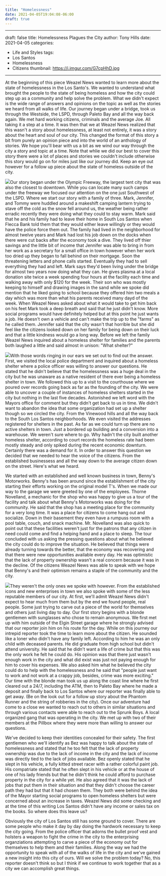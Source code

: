 ```yaml
---
title: "Homelessness"
date: 2021-04-05T19:04:08-06:00
draft: true
---
```


---
draft: false
title: Homelessness Plagues the City
author: Tony Hills
date: 2021-04-05
categories:
  - Life and Styles
tags:
  - Los Santos
  - Homelessness
  - Citizens
thumbnail: https://i.imgur.com/G7cpHhD.jpg
---

At the beginning of this piece Weazel News wanted to learn more about the state of homelessness in the Los Santo's. We wanted to understand what brought the people to the state of being homeless and how the city could step up as a community and help solve the problem. What we didn't expect is the wide range of answers and opinions on the topic as well as the stories we heard from all walks of life. Our journey began under a bridge, took us through the Westside, the LSPD, through Paleto Bay and all the way back again. We met hard working citizens, criminals and the average Joe. All taking it a step at a time. It was then that we at Weazel News realized that this wasn't a story about homelessness, at least not entirely, it was a story about the heart and soul of our city. This changed the format of this story a bit from purely an opinion piece and into the world of an anthology of stories. We hope you'll bear with us a bit as we wind our way through the city a story and topic at a time. Note that whlie we did our best to cover this story there were a lot of places and stories we couldn't include otherwise this story would go on for miles just like our journey did. Keep an eye out however for a follow up piece about the state of homeless outside of the city.

<img src="https://i.imgur.com/G7cpHhD.jpg" class="photo photo-left"/>Our story began under the Olympic Freeway, the largest tent city that was also the closest to downtown. While you can locate many such camps under the freeway we focused our attention on the one just Southwest of the LSPD. Where we start our story with a family of three. Mark, Jennifer, and Tommy were huddled around a makeshift camping lantern trying to stave off the cold as the snow fell around us, the weather being rather erradic recently they were doing what they could to stay warm. Mark said that he and his family had to leave their home in South Los Santos when Flecca Bank told them that they would either leave willingly or they would have the police force them out. The family had lived in the neighborhood for almost twelve years and Mark had lost his job down on the docks when there were cut backs after the economy took a dive. They lived off thier savings and the little bit of income that Jennifer was able to bring in from her work as a secretary for a small office in town however when her work too dried up they began to fall behind on their mortgage. Soon the threatening letters and phone calls started. Eventually they had to sell everything they had and left. Mark says they'd been living under the bridge for almost two years now doing what they can. He gives plasma at a local donation site twice a week spending four hours at the facility each time and walking away with only $120 for the week. Their son who was mostly keeping to himself and drawing images in the sand while we spoke did mention that he liked going to school because they offered him two meals a day which was more than what his parents received many dayd of the week. When Weazel News asked about what it would take to get him back on his feet Mark took a deep breath and said that he just didn't know. More social programs would have definitely helped but at this point he just wants a job. He doesn't own a vehicle and can't make the trip up to the "farms" as he called them. Jennifer said that the city wasn't that horrible but she did feel like the citizens looked down on her family for being down on their luck and that a little kindness would go a long way. Before we left the family Weazel News inquired about a homeless shelter for families and the parents both laughed a little and said almost in unison: "What shelter?"

<img src="https://imgur.com/CKbsY6M" class="photo photo-right"/>With those words ringing in our ears we set out to find out the answer. First, we visited the local police department and inquired about a homeless shelter where a police officer was willing to answer our questions. He stated that he didn't believe that the homelessness was a huge deal in the city but he was unaware as a native resident of there ever being a homeless shelter in town. We followed this up to a visit to the courthouse where we poured over records going back as far as the founding of the city. We were able to uncover a couple of instances of homeless shelters started in the city but nothing in the last five decades. Astonished we left word with the Mayors office for comment but they didn't get back to us in time. We didn't want to abandon the idea that some organization had set up a shelter though so we circled the city. From the Vinewood hills and all the way back to the South Los Santos neighborhoods. We even visited the addresses registered for shelters in the past. As far as we could turn up there are no active shelters in town. Just a bordered up building and a conversion into a warehouse. We weren't sure where to go. Why hadn't the city built another homeless shelter, according to court records the homeless rate had been mostly steady and only spiked during the recent economic downturn. Certainly there was a demand for it. In order to answer this question we decided that we needed to hear the voice of the citizens. From the established businessess and all the way down to the average citizen down on the street. Here's what we heard.

We started with an established and well known business in town, Benny's Motorworks. Benny's has been around since the establishment of the city starting their efforts working on the original model T's. When we made our way to the garage we were greeted by one of the employees. Thorne Novelland, a mechanic for the shop who was happy to give us a tour of the facility and talk about what Benny's Motorworks was doing for the community. He said that the shop has a meeting place for the community for a very long time. It was a place for citizens to come hang out and socialize. Down in their basement they even have a rumpuss room with a pool table, couch, and snack machine. Mr. Novelland was also quick to point out that these facilities weren't just for the patrons that any citizen in need could come and find a helping hand and a place to sleep. The tour concluded with us asking the pressing questions about what he believed the city could do to improve the situation. He believed that things were already turning towards the better, that the economy was recovering and that there were new opportunities available every day. He was optimistic that the lack of property ownership wasn't a real concern because it was in the decline. Of the citizens Weazel News was able to speak with we hope that Benny's and their optimism remains a staple of the community and the city.

<img src="https://imgur.com/AwAfWiW" class="photo photo-left"/>They weren't the only ones we spoke with however. From the established icons and new enterprises in town we also spoke with some of the less reputable members of our city. At first, we'll admit Weazel News didn't expect to hear much from them but by the end we found people, real people. Some just trying to carve out a piece of the world for themselves and others just living day to day. Our first story begins with a blonde gentlemen with sunglasses who chose to remain anonymous. We first met up with him outside of the Elgin Street garage where he strongly advised that our reporter join him on his route for the day. While on this journey our intrepid reporter took the time to learn more about the citizen. He sounded like a loner who didn't have any family left. According to him he was an only child with deceased parents. He did graduate from high school but didn't attend university. He said that he didn't want a life of crime but that this was the only work he felt he could do. His opinion was that there just wasn't enough work in the city and what did exist was just not paying enough for him to cover his expenses. We also asked him what he believed the city could do to help with the homelessness and he said that "people just want to work and not work at a crappy job, besides, crime was more exciting." Our time with the blonde man took us up along the coast line where he first cleared out a 24/7, including the ATM, then to Paleto Bay where he made a deposit and finally back to Los Santos where our reporter was finally able to get away. (Be on the look out for a follow up story about the Phantom Runner and the string of robberies in the city). Once our adventure had come to a close we wanted to reach out to others in similar situations and through various contacts were able to reach out to the Sprunk Boys. A local organized gang that was operating in the city. We met up with two of their members at the Pillbox where they were more than willing to answer our questions.

We've decided to keep their identities concealed for their safety. The first gentlemen who we'll identify as Bez was happy to talk about the state of homelessness and stated that he too felt that the lack of property ownership was due to the lack of income in the city and the lack of income was directly tied to the lack of jobs available. Bez openly stated that he slept in his vehicle, a fully kitted street racer with a rather colorful paint job. His compatriate stated that he often slept in his vehicle or at the house of one of his lady friends but that he didn't think he could afford to purchase property in the city for a while yet. He also agreed that it was the lack of jobs that put them in their situation and that they didn't choose the career path they had but that it had chosen them. They both were behind the idea of the Mayor starting social programs to open homeless shelters but were concerned about an increase in taxes. Weazel News did some checking and at the time of this writing Los Santos didn't have any income or sales tax on the books. So where does this leave us?

Obviously the city of Los Santos still has some ground to cover. There are some people who make it day by day doing the hardwork necessary to keep the city going. From the police officer that adorns the bullet proof vest and holsters a weapon to fight the crime in the city to the enterprising organziations attempting to carve a piece of the economy out for themselves to help them and their families. Along the way we had the opportunity to speak with all of the walks of life in the city and we've gained a new insight into this city of ours. Will we solve the problem today? No, this reporter doesn't think so but I think if we continue to work together that as a city we can accomplish great things.
